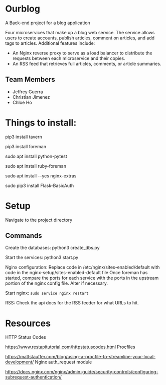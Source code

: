 # Ourblog
A Back-end project for a blog application

Four microservices that make up a blog web service. The service allows users to create accounts, publish articles, comment on articles, and add tags to articles. Additional features include:

* An Nginx reverse proxy to serve as a load balancer to distribute the requests between each microservice and their copies.
* An RSS feed that retrieves full articles, comments, or article summaries.

## Team Members
* Jeffrey Guerra
* Christian Jimenez
* Chloe Ho


# Things to install:

pip3 install tavern

pip3 install foreman

sudo apt install python-pytest

sudo apt install ruby-foreman

sudo apt install --yes nginx-extras

sudo pip3 install Flask-BasicAuth

# Setup #
Navigate to the project directory

## Commands ##
Create the databases: python3 create_dbs.py

Start the services: python3 start.py

Nginx configuration: Replace code in /etc/nginx/sites-enabled/default with code in the nginx-setup/sites-enabled-default file Once foreman has started, compare the ports for each service with the ports in the upstream portion of the nginx config file. Alter if necessary.

Start nginx: ```sudo service nginx restart```

RSS: Check the api docs for the RSS feeder for what URLs to hit.



# Resources

HTTP Status Codes

https://www.restapitutorial.com/httpstatuscodes.html
Procfiles

https://mattstauffer.com/blog/using-a-procfile-to-streamline-your-local-development/
Nginx auth_request module

https://docs.nginx.com/nginx/admin-guide/security-controls/configuring-subrequest-authentication/
